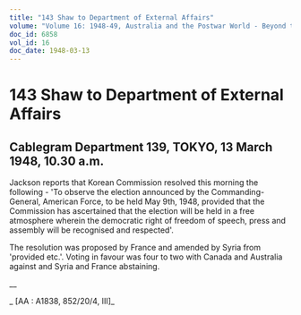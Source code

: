 ```yaml
---
title: "143 Shaw to Department of External Affairs"
volume: "Volume 16: 1948-49, Australia and the Postwar World - Beyond the Region"
doc_id: 6858
vol_id: 16
doc_date: 1948-03-13
---
```


# 143 Shaw to Department of External Affairs

## Cablegram Department 139, TOKYO, 13 March 1948, 10.30 a.m.

Jackson reports that Korean Commission resolved this morning the following - 'To observe the election announced by the Commanding-General, American Force, to be held May 9th, 1948, provided that the Commission has ascertained that the election will be held in a free atmosphere wherein the democratic right of freedom of speech, press and assembly will be recognised and respected'.

The resolution was proposed by France and amended by Syria from 'provided etc.'. Voting in favour was four to two with Canada and Australia against and Syria and France abstaining.

__

_ [AA : A1838, 852/20/4, III]_
